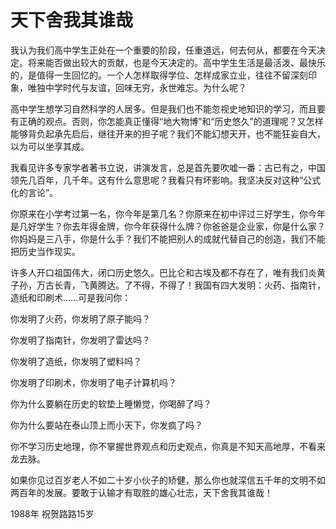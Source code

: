 # 天下舍我其谁哉

我认为我们高中学生正处在一个重要的阶段，任重道远，何去何从，都要在今天决定。将来能否做出较大的贡献，也是今天决定的。高中学生生活是最活泼、最快乐的，是值得一生回忆的。一个人怎样取得学位、怎样成家立业，往往不留深刻印象，唯独中学时代与友谊，回味无穷，永世难忘。为什么呢？

高中学生想学习自然科学的人居多。但是我们也不能忽视史地知识的学习，而且要有正确的观点。否则，你怎能真正懂得“地大物博”和“历史悠久”的道理呢？又怎样能够背负起承先启后，继往开来的担子呢？我们不能幻想天开，也不能狂妄自大，以为可以坐享其成。

我看见许多专家学者著书立说，讲演发言，总是首先要吹嘘一番：古已有之，中国领先几百年，几千年。这有什么意思呢？我看只有坏影响。我坚决反对这种“公式化的言论”。

你原来在小学考过第一名，你今年是第几名？你原来在初中评过三好学生，你今年是几好学生？你去年得金牌，你今年获得什么牌？你爸爸是企业家，你是什么家？你妈妈是三八手，你是什么手？我们不能把别人的成就代替自己的创造，我们不能把历史当作现实。

许多人开口祖国伟大，闭口历史悠久。巴比仑和古埃及都不存在了，唯有我们炎黄子孙，万古长青，飞黄腾达。了不得，不得了！我国有四大发明：火药、指南针，造纸和印刷术......可是我问你：

你发明了火药，你发明了原子能吗？

你发明了指南针，你发明了雷达吗？

你发明了造纸，你发明了塑料吗？

你发明了印刷术，你发明了电子计算机吗？

你为什么要躺在历史的软垫上睡懒觉，你喝醉了吗？

你为什么要站在泰山顶上而小天下，你发疯了吗？

你不学习历史地理，你不掌握世界观点和历史观点，你真是不知天高地厚，不看来龙去脉。

如果你见过百岁老人不如二十岁小伙子的矫健，那么你也就深信五千年的文明不如两百年的发展。要敢于认输才有取胜的雄心壮志，天下舍我其谁哉！

1988年 祝贺路路15岁

